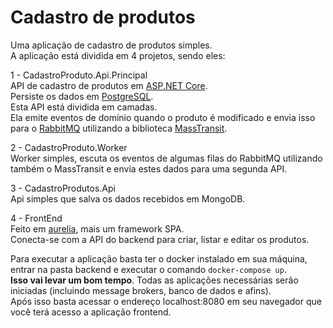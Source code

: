 # Cadastro de produtos
Uma aplicação de cadastro de produtos simples.  
A aplicação está dividida em 4 projetos, sendo eles:
  
1 - CadastroProduto.Api.Principal  
API de cadastro de produtos em [ASP.NET Core](https://github.com/dotnet/aspnetcore).  
Persiste os dados em [PostgreSQL](https://www.postgresql.org/).  
Esta API está dividida em camadas.  
Ela emite eventos de domínio quando o produto é modificado e envia isso para o [RabbitMQ](https://www.rabbitmq.com/) utilizando a biblioteca [MassTransit](https://masstransit-project.com/).  

2 - CadastroProduto.Worker  
Worker simples, escuta os eventos de algumas filas do RabbitMQ utilizando também o MassTransit e envia estes dados para uma segunda API.

3 - CadastroProdutos.Api  
Api simples que salva os dados recebidos em MongoDB.

4 - FrontEnd  
Feito em [aurelia](https://aurelia.io/), mais um framework SPA.  
Conecta-se com a API do backend para criar, listar e editar os produtos.

Para executar a aplicação basta ter o docker instalado em sua máquina, entrar na pasta backend e executar o comando `docker-compose up`.   
**Isso vai levar um bom tempo**. Todas as aplicações necessárias serão iniciadas (incluindo message brokers, banco de dados e afins).  
Após isso basta acessar o endereço localhost:8080 em seu navegador que você terá acesso a aplicação frontend.
